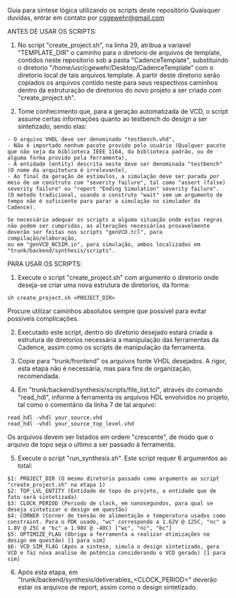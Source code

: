 Guia para sintese lógica utilizando os scripts deste repositório
Quaisquer duvidas, entrar em contato por cggewehr@gmail.com

ANTES DE USAR OS SCRIPTS:

  1. No script "create_project.sh", na linha 29, atribua a variavel "TEMPLATE_DIR" o caminho para o diretorio de arquivos de template, contidos neste repositorio sob a pasta "CadenceTemplate", 
  substituindo o diretorio "/home/usr/cgewehr/Desktop/CadenceTemplate" com o diretorio local de tais arquivos template.
  A partir deste diretorio serão copiados os arquivos contido neste para seus respectivos caminhos dentro da estruturação de diretorios do novo projeto a ser criado com "create_project.sh".

  2. Tome conhecimento que, para a geração automatizada de VCD, o script assume certas informações quanto ao testbench do design a ser sintetizado, sendo elas:
  
    - O arquivo VHDL deve ser denominado "testbench.vhd",
    - Não é importado nenhum pacote provido pelo usuário (Qualquer pacote que não seja da biblioteca IEEE 1164, da biblioteca padrão, ou de alguma forma provido pela ferramenta),
    - A entidade (entity) descrita neste deve ser denominada "testbench" (O nome da arquitetura é irrelevante),
    - Ao final da geração de estimulos, a simulação deve ser parada por meio de um construto com "severity failure", tal como "assert (false) severity failure" ou "report "Ending Simulation" severity failure".
    (O metodo tradicional, usando o construto "wait" sem um argumento de tempo não é suficiente para parar a simulação no simulador da Cadence).
    
    Se necessário adequar os scripts a alguma situação onde estas regras não podem ser cumpridas, as alterações necessárias provavelmente deverão ser feitas nos scripts "genVCD.tcl", para compilação/elaboração, 
    ou em "genVCD_NCSIM.in", para simulação, ambos localizados em "trunk/backend/synthesis/scripts".
    
PARA USAR OS SCRIPTS:

  1. Execute o script "create_project.sh" com argumento o diretorio onde deseja-se criar uma nova estrutura de diretorios, da forma:
  
    sh create_project.sh <PROJECT_DIR>
    
  Procure utilizar caminhos absolutos sempre que possivel para evitar possiveis complicações.
  
  2. Executado este script, dentro do diretorio desejado estará criada a estrutura de diretorios necessária a manipulação das ferramentas da Cadence, assim como os scripts de manipulação da ferramenta.
  
  3. Copie para "trunk/frontend" os arquivos fonte VHDL desejados. A rigor, esta etapa não é necessária, mas para fins de organização, recomendada.
  
  4. Em "trunk/backend/synthesis/scripts/file_list.tcl", através do comando "read_hdl", informe à ferramenta os arquivos HDL envolvidos no projeto, tal como o comentário da linha 7 de tal arquivo:
  
    read_hdl -vhdl your_source.vhd
    read_hdl -vhdl your_source_top_level.vhd
  
  Os arquivos devem ser listados em ordem "crescente", de modo que o arquivo de topo seja o ultimo a ser passado à ferramenta.
  
  5. Execute o script "run_synthesis.sh". Este script requer 6 argumentos ao total:
  
    $1: PROJECT_DIR (O mesmo diretorio passado como argumento ao script "create_project.sh" na etapa 1)
    $2: TOP_LVL_ENTITY (Entidade de topo do projeto, a entidade que de fato será sintetizada)
    $3: CLOCK_PERIOD (Periodo de clock, em nanosegundos, para qual se deseja sintetizar o design em questão)
    $4: CORNER (Corner de tensão de alimentação e temperatura usados como constraint. Para o PDK usado, "wc" corresponde a 1.62V @ 125C, "nc" a 1.8V @ 25C e "bc" a 1.98V @ -40C) ["wc", "nc", "bc"]
    $5: OPTIMIZE_FLAG (Obriga a ferramenta a realizar otimizações no design em questão) [1 para sim]
    $6: VCD_SIM_FLAG (Após a sintese, simula o design sintetizado, gera VCD e faz nova analise de potência considerando o VCD gerado) [1 para sim]
    
  6. Após esta etapa, em "trunk/backend/synthesis/deliverables_<CLOCK_PERIOD>" deverão estar os arquivos de report, assim como o design sintetizado.
